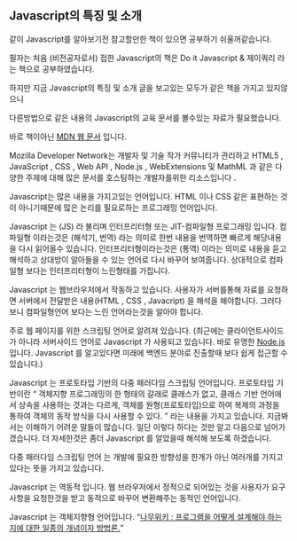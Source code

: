 <h2 class="title">Javascript의 특징 및 소개</h2>
<div class="box">
  <p>같이 Javascript를 알아보기전 참고할만한 책이 있으면 공부하기 쉬울꺼같습니다.</p>
  <p>필자는 처음 (비전공자로서) 접한 Javascript의 책은 Do it Javascript & 제이쿼리 라는 책으로 공부하였습니다.</p>
  <p>하지만 지금 Javascript의 특징 및 소개 글을 보고있는 모두가 같은 책을 가지고 있지않으니</p>
  <p>다른방법으로 같은 내용의 Javascript의 교육 문서를 볼수있는 자료가 필요했습니다.</p>
  <p>바로 책이아닌 <a href="https://developer.mozilla.org/ko/docs/Web/JavaScript" target="_blank">MDN 웹 문서</a> 입니다.</p>
  <p>Mozilla Developer Network는 개발자 및 기술 작가 커뮤니티가 관리하고 HTML5 , JavaScript , CSS , Web API , Node.js , WebExtensions 및        MathML 과 같은 다양한 주제에 대해 많은 문서를 호스팅하는 개발자를위한 리소스입니다 .</p>
 </div>

<div class="box">
  Javascript는 많은 내용을 가지고있는 언어입니다.
  HTML 이나 CSS 같은 표현하는 것이 아니기때문에 많은 논리를 필요로하는 프로그래밍 언어입니다.
</div>

  Javascript 는 (JS) 라 불리며 인터프리터형 또는 JIT-컴파일형 프로그래밍 입니다.
  컴파일형 이라는것은 (해석기, 번역) 라는 의미로 한번 내용을 번역하면 빠르게 해당내용을 다시 읽어올수 있습니다.
  인터프리터형이라는것은 (통역) 이라는 의미로 내용을 듣고 해석하고 상대방이 알아들을 수 있는 언어로 다시 바꾸어 보여줍니다.
  상대적으로 컴파일형 보다는 인터프리터형이 느린형태를 가집니다.
  
  Javascript 는 웹브라우저에서 작동하고 있습니다.
  사용자가 서버를통해 자료를 요청하면 서버에서 전달받은 내용(HTML , CSS , Javacript) 을 해석을 해야합니다.
  그러다보니 컴파일형언어 보다는 느린 언어라는것을 알아야 합니다. 

  주로 웹 페이지를 위한 스크립팅 언어로 알려져 있습니다. 
  (최근에는 클라이언트사이드가 아니라 서버사이드 언어로 Javascript 가 사용되고 있습니다. 바로 유명한 <a href="https://ko.wikipedia.org/wiki/Node.js">Node.js</a> 입니다. Javascript 를 알고있다면 미래에 백엔드 분야로 진출할때 보다 쉽게 접근할 수 있습니다.)
  
  Javascript 는 프로토타입 기반의 다중 패러다임 스크립팅 언어입니다. 
  프로토타입 기반이란 <q> 객체지향 프로그래밍의 한 형태의 갈래로 클래스가 없고, 클래스 기반 언어에서 상속을 사용하는 것과는 다르게, 객체를 원형(프로토타입)으로 하여 복제의 과정을 통하여 객체의 동작 방식을 다시 사용할 수 있다. </q> 라는 내용을 가지고 있습니다. 지금봐서는 이해하기 어려운 말들이 많습니다. 일단 이렇다 하다는 것만 알고 다음으로 넘어가겠습니다. 더 자세한것은 좀더 Javascript 를 알았을때 해석해 보도록 하겠습니다.
  
  다중 패러다임 스크립팅 언어 는 개발에 필요한 방향성을 한개가 아닌 여러개를 가지고 있다는 뜻을 가지고 있습니다.
  
  Javascript 는 역동적 입니다.
  웹 브라우저에서 정적으로 되어있는 것을 사용자가 요구사항을 요청한것을 받고 동적으로 바꾸어 변환해주는 동적인 언어입니다. 
  
  Javascript 는 객체지향형 언어입니다.
  <q><a href="https://namu.wiki/w/%EA%B0%9D%EC%B2%B4%20%EC%A7%80%ED%96%A5%20%ED%94%84%EB%A1%9C%EA%B7%B8%EB%9E%98%EB%B0%8D" >나무위키 : 프로그램을 어떻게 설계해야 하는지에 대한 일종의 개념이자 방법론.</a></q>
